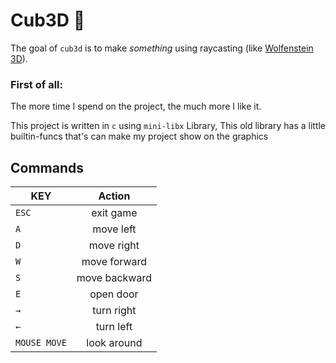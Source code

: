# Cub3D 👾

The goal of ``cub3d`` is to make *something* using raycasting (like [Wolfenstein 3D](https://fr.wikipedia.org/wiki/Wolfenstein_3D)).

### First of all:
  The more time I spend on the project, the much more I like it.

This project is written in ``c`` using ``mini-libx`` Library, 
This old library has a little builtin-funcs that's can make my project show on the graphics

## Commands

| KEY           | Action        |
| ------------- |:-------------:|
| `ESC`         | exit game     |
| `A`           | move left     |
| `D`           | move right    |
| `W`           | move forward  |
| `S`           | move backward |
| `E`           | open door |
| `→`           | turn right    |
| `←`           | turn left     |
| `MOUSE MOVE`           | look around |
